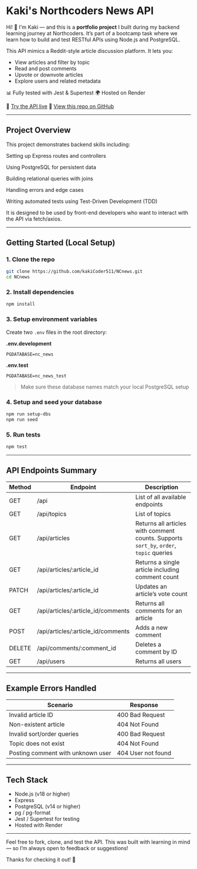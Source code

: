 # Kaki's Northcoders News API

Hi! 👋 I'm Kaki — and this is a **portfolio project** I built during my backend learning journey at Northcoders. It’s part of a bootcamp task where we learn how to build and test RESTful APIs using Node.js and PostgreSQL.

This API mimics a Reddit-style article discussion platform. It lets you:

* View articles and filter by topic
* Read and post comments
* Upvote or downvote articles
* Explore users and related metadata

📊 Fully tested with Jest & Supertest
🌍 Hosted on Render

🔗 [Try the API live](https://nc-news-api-szrs.onrender.com/api)
📂 [View this repo on GitHub](https://github.com/kakiCoder511/NCnews)

---

## Project Overview

This project demonstrates backend skills including:

Setting up Express routes and controllers

Using PostgreSQL for persistent data

Building relational queries with joins

Handling errors and edge cases

Writing automated tests using Test-Driven Development (TDD)

It is designed to be used by front-end developers who want to interact with the API via fetch/axios.

---

## Getting Started (Local Setup)

### 1. Clone the repo

```bash
git clone https://github.com/kakiCoder511/NCnews.git
cd NCnews
```

### 2. Install dependencies

```bash
npm install
```

### 3. Setup environment variables

Create two `.env` files in the root directory:

**.env.development**

```
PGDATABASE=nc_news
```

**.env.test**

```
PGDATABASE=nc_news_test
```

> Make sure these database names match your local PostgreSQL setup

### 4. Setup and seed your database

```bash
npm run setup-dbs
npm run seed
```

### 5. Run tests

```bash
npm test
```

---

## API Endpoints Summary

| Method | Endpoint                             | Description                                                                            |
| ------ | ------------------------------------ | -------------------------------------------------------------------------------------- |
| GET    | /api                                 | List of all available endpoints                                                        |
| GET    | /api/topics                          | List of topics                                                                         |
| GET    | /api/articles                        | Returns all articles with comment counts. Supports `sort_by`, `order`, `topic` queries |
| GET    | /api/articles/\:article\_id          | Returns a single article including comment count                                       |
| PATCH  | /api/articles/\:article\_id          | Updates an article’s vote count                                                        |
| GET    | /api/articles/\:article\_id/comments | Returns all comments for an article                                                    |
| POST   | /api/articles/\:article\_id/comments | Adds a new comment                                                                     |
| DELETE | /api/comments/\:comment\_id          | Deletes a comment by ID                                                                |
| GET    | /api/users                           | Returns all users                                                                      |

---

## Example Errors Handled

| Scenario                          | Response           |
| --------------------------------- | ------------------ |
| Invalid article ID                | 400 Bad Request    |
| Non-existent article              | 404 Not Found      |
| Invalid sort/order queries        | 400 Bad Request    |
| Topic does not exist              | 404 Not Found      |
| Posting comment with unknown user | 404 User not found |

---

## Tech Stack

* Node.js (v18 or higher)
* Express
* PostgreSQL (v14 or higher)
* pg / pg-format
* Jest / Supertest for testing
* Hosted with Render

---

Feel free to fork, clone, and test the API. This was built with learning in mind — so I’m always open to feedback or suggestions!

Thanks for checking it out! 🌟
